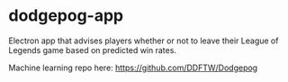 # dodgepog-app

Electron app that advises players whether or not to leave their League of Legends game based on predicted win rates. 

Machine learning repo here: https://github.com/DDFTW/Dodgepog
